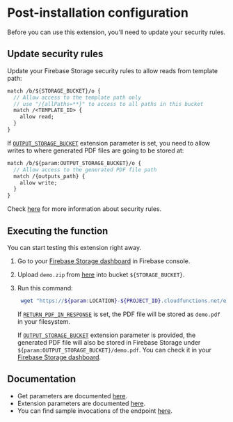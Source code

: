 # Post-installation configuration

Before you can use this extension, you'll need to update your security rules.

## Update security rules

Update your Firebase Storage security rules to allow reads from template path:

```proto
match /b/${STORAGE_BUCKET}/o {
  // Allow access to the template path only
  // use "/{allPaths=**}" to access to all paths in this bucket
  match /<TEMPLATE_ID> {
    allow read;
  }
}
```

If [`OUTPUT_STORAGE_BUCKET`](/pdf-plum/PREINSTALL.md#outputstoragebucket-optional) extension parameter is set, you need to allow writes to where generated PDF files are going to be stored at:

```proto
match /b/${param:OUTPUT_STORAGE_BUCKET}/o {
  // Allow access to the generated PDF file path
  match /{outputs_path} {
    allow write;
  }
}
```

Check [here](https://firebase.google.com/docs/storage/security) for more information about security rules.

## Executing the function

You can start testing this extension right away.

1. Go to your [Firebase Storage dashboard](https://console.firebase.google.com/project/${PROJECT_ID}/storage/${STORAGE_BUCKET}/files) in Firebase console.

1. Upload `demo.zip` from [here](https://github.com/sassanh/pdf-plum/tree/main/template-samples) into bucket `${STORAGE_BUCKET}`.

1. Run this command:

   ```bash
    wget "https://${param:LOCATION}-${PROJECT_ID}.cloudfunctions.net/ext-${EXT_INSTANCE_ID}-executePdfGenerator?templatePath=${STORAGE_BUCKET}/demo.zip&outputFileName=demo.pdf&chromiumPdfOptions[format]=a5&chromiumPdfOptions[printBackground]=true&adjustHeightToFit=no&data[text]=Lorem ipsum dolor sit amet consectetur adipisicing elit.&data[flag]=OK&data[articles][0][title]=ABCD&data[articles][0][content]=Abcd content&data[articles][1][title]=EFGH&data[articles][1][content]=Efgh content&data[articles][2][title]=IJKL&data[articles][2][content]=Ijkl content&data[articles][3][title]=MNOP&data[articles][3][content]=Mnop content&data[articles][4][title]=QRST&data[articles][4][content]=Qrst content&data[colors][warm][0]=Red&data[colors][warm][1]=Yellow&data[colors][warm][2]=Orange&data[colors][cold][0]=Green&data[colors][cold][1]=Blue&data[colors][cold][2]=Gray&data[info][Age]=38&data[info][Name]=John Doe&data[info][Birthday]=1985%2F20%2F06&data[info][Address]=Silicon Valley" -O demo.pdf
   ```

   If [`RETURN_PDF_IN_RESPONSE`](/pdf-plum/PREINSTALL.md#returnpdfinresponse-required) is set, the PDF file will be stored as `demo.pdf` in your filesystem.

   If [`OUTPUT_STORAGE_BUCKET`](/pdf-plum/PREINSTALL.md#outputstoragebucket-optional) extension parameter is provided, the generated PDF file will also be stored in Firebase Storage under `${param:OUTPUT_STORAGE_BUCKET}/demo.pdf`. You can check it in your [Firebase Storage dashboard](https://console.firebase.google.com/project/${PROJECT_ID}/storage/${param:OUTPUT_STORAGE_BUCKET}/files).

## Documentation

- Get parameters are documented [here](https://github.com/sassanh/pdf-plum/tree/main/pdf-plum/PREINSTALL.md#get-parameters).
- Extension parameters are documented [here](https://github.com/sassanh/pdf-plum/tree/main/pdf-plum/PREINSTALL.md#firebase-extension-parameters).
- You can find sample invocations of the endpoint [here](https://github.com/sassanh/pdf-plum/tree/main/template-samples).
